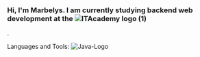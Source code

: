 ### Hi, I'm Marbelys. I am currently studying backend web development at the  ![ITAcademy logo (1)](https://github.com/MarbelysGomez/MarbelysGomez/assets/137915980/5bf85f91-d18c-422e-aa3b-8c6d9b78a9d5)
. 

Languages and Tools: 
![Java-Logo](https://github.com/MarbelysGomez/MarbelysGomez/assets/137915980/56fb4051-ead2-4beb-a190-20a44a28a0b1)





<!--
**MarbelysGomez/MarbelysGomez** is a ✨ _special_ ✨ repository because its `README.md` (this file) appears on your GitHub profile.

Here are some ideas to get you started:

- 🔭 I’m currently working on ...
- 🌱 I’m currently learning ...
- 👯 I’m looking to collaborate on ...
- 🤔 I’m looking for help with ...
- 💬 Ask me about ...
- 📫 How to reach me: ...
- 😄 Pronouns: ...
- ⚡ Fun fact: ...
-->
